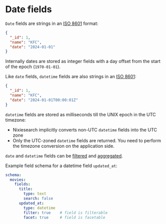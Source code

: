 # Date fields

`Date` fields are strings in an [ISO 8601](https://en.wikipedia.org/wiki/ISO_8601) format:

```json
{
  "_id": 1,
  "name": "KFC",
  "date": "2024-01-01"
}
```

Internally dates are stored as integer fields with a day offset from the start of the epoch (`1970-01-01`).

Like `date` fields, `datetime` fields are also strings in an [ISO 8601](https://en.wikipedia.org/wiki/ISO_8601):

```json
{
  "_id": 1,
  "name": "KFC",
  "date": "2024-01-01T00:00:01Z"
}
```

`datetime` fields are stored as milliseconds till the UNIX epoch in the UTC timezone:

* Nixiesearch implicitly converts non-UTC `datetime` fields into the UTC zone
* Only the UTC-zoned `datetime` fields are returned. You need to perform the timezone conversion on the application side.

`date` and `datetime` fields can be [filtered](../../search/filter.md#filters) and [aggregated](../../search/facet.md).

Example field schema for a datetime field `updated_at`:

```yaml
schema:
  movies:
    fields:
      title:
        type: text
        search: false
      updated_at:
        type: datetime  
        filter: true    # field is filterable
        facet: true     # field is facetable
```
